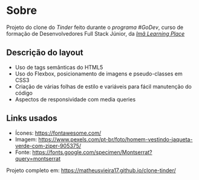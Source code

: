 # Sobre

Projeto do clone do *Tinder* </a> feito durante o *programa #GoDev*, curso de formação de Desenvolvedores Full Stack Júnior, da <a href="https://imalearningplace.com/" target="_blank"> *Imã Learning Place* </a>


## Descrição do layout
* Uso de tags semânticas do HTML5
* Uso do Flexbox, posicionamento de imagens e pseudo-classes em CSS3
* Criação de várias folhas de estilo e variáveis para fácil manutenção do código
* Aspectos de responsividade com media queries

## Links usados
* Ícones: https://fontawesome.com/
* Imagem: https://www.pexels.com/pt-br/foto/homem-vestindo-jaqueta-verde-com-ziper-905375/
* Fonte: https://fonts.google.com/specimen/Montserrat?query=montserrat
  

Projeto completo em: https://matheusvieira17.github.io/clone-tinder/


